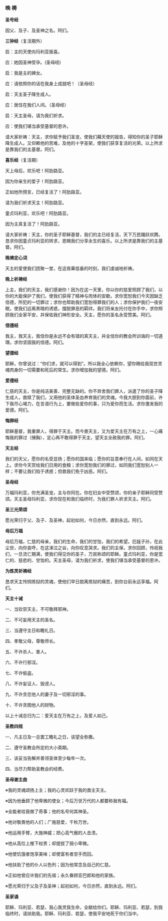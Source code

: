 ### **晚 祷**

**圣号经**

因父、及子、及圣神之名。阿们。

**三钟经**（复活期外）

启：主的天使向玛利亚报喜。

应：她因圣神受孕。(圣母经)

启：我是主的婢女。

应：请依照你的话在我身上成就吧！（圣母经）

启：天主圣子降生成人。

应：居住在我们人间。（圣母经）

启：天主圣母，请为我们祈求。

应：使我们堪当承受基督的恩许。

请大家祈祷：天主，求你赋予我们圣宠，使我们藉天使的报告，得知你的圣子耶稣降生成人。又仰赖他的苦难，及他的十字圣架，使我们获享复活的光荣。以上所求是靠我们的主基督。阿们。

**喜乐经**（复活期）

天上母后，欢乐吧！阿肋路亚。

因为你亲生的爱子！阿肋路亚。

正如他所预言，已经复活了！阿肋路亚。

请为我们祈求天主！阿肋路亚。

童贞玛利亚，欢乐吧！阿肋路亚。

因为主真复活了！阿肋路亚。

请大家祈祷：天主，你的圣子耶稣基督，我们的主已经复活，天下万民踊跃欢腾。恳求你因童贞玛利亚的转求，恩赐我们分享永生的喜乐。以上所求是靠我们的主基督。阿们。

**晚祷定心词**

天主的爱使我们团聚一堂，在这夜幕低垂的时刻，我们虔诚地祈祷。

**晚上祈祷经**

上主，我们的天主，我们感谢你！因为在这一天里，你以你的慈爱照顾了我们，以你的大能保护了我们，使我们获得了精神与肉体的安歇。求你宽恕我们今天因缺乏信德，所犯的一切罪过；求你也帮助我们宽恕得罪我们的人；求你保护我们一夜安眠，使我们远离黑暗的诱惑，摆脱罪恶的羁绊。我们将亲友托付在你手中，求你照顾我们全家平安，并保佑我们神形安全。天主，愿你的圣名永受赞美。阿们。

**信德经**

我主，我天主，我信你是永远不会有错的真天主，并全信你的教会所训诲的一切道理。求你坚固我的信德。阿们。

**望德经**

耶稣，你曾说过：“你们求，就可以得到”。所以我全心依赖你，望你赐给我现世灵魂肉身的一切需要和死后的常生。求你增加我的望德。阿们。

**爱德经**

仁慈的天主，你是纯洁美善、完整无缺的。你不弃舍我们罪人，派遣了你的圣子降生成人，救赎了我们，又用他的圣体圣血养育我们的灵魂。今我大胆到你面前，许下我尽心竭力，在言语行为上，要做些爱你的事，只为爱你而生活。求你激发我的爱德。阿们。

**悔罪经**

耶稣基督，我重罪人，得罪于天主。而今畏天主，又为爱天主在万有之上，一心痛悔我的罪过（捶胸），定心再不敢得罪于天主，望天主全赦我的罪。阿们。

**天主经**

我们的天父，愿你的名受显扬；愿你的国来临；愿你的旨意奉行在人间，如同在天上。求你今天赏给我们日用的食粮；求你宽恕我们的罪过，如同我们宽恕别人一样；不要让我们陷于诱惑；但救我们免于凶恶。阿们。

**圣母经**

万福玛利亚，你充满圣宠，主与你同在。你在妇女中受赞颂，你的亲子耶稣同受赞颂。天主圣母玛利亚，求你现在和我们临终时，为我们罪人祈求天主。阿们。

**圣三光荣颂**

愿光荣归于父、及子、及圣神，起初如何，今日亦然，直到永远。阿们。

**母后万福**

母后万福，仁慈的母亲，我们的生命，我们的甘饴，我们的希望。厄娃子孙，在此尘世，向你哀呼，在这涕泣之谷，向你叹息哭求。我们的主保，求你回顾，怜视我们，一旦流亡期满，使我们得见你的圣子，万民称颂的耶稣。童贞玛利亚，你是宽仁的、慈悲的、甘饴的。天主圣母，请为我们祈求，使我们堪当承受基督的恩许。

**为炼灵祈祷经**

恳求天主怜悯炼狱的灵魂，使他们早日脱离炼狱的痛苦，到你台前永远享福。阿们。

**天主十诫**

一、当钦崇天主，不可敬拜邪神。

二、不可妄用天主的圣名。

三、当遵守主日和瞻礼日。

四、孝敬父母，尊敬师长。

五、不许杀人、害人。

六、不许行邪淫。

七、不许偷盗。

八、不许妄证人、毁谤人。

九、不许贪恋他人的妻子及一切邪淫的事。

十、不许贪图他人的财物。

以上十诫总归为二：爱天主在万有之上，及爱人如己。

**圣教四规**

一、凡主日及一总罢工瞻礼之日，该望全弥撒。

二、遵守圣教会所定的大小斋期。

三、该妥当告解并善领圣体至少每年一次。

四、当尽力帮助圣教会的经费。

**圣母谢主曲**

※我的灵魂颂扬上主；我的心灵欢跃于我的救主天主。

※因为他垂顾了他卑微的使女；今后万世万代的人都要称我有福。

※全能者给我做了奇事；他的名号何其神圣。

※他对敬畏他的人们；广施慈爱，千秋万世。

※他运用手臂，大施神威；把心高气傲的人击溃。

※他从高位上推下权贵；却提拔了弱小卑微。

※他使饥饿者饱享美味；却使富有者空手而回。

※他扶助了他的仆人以色列；因为他常念及自己的仁慈。

※正如他曾应许我们的先祖；永久眷顾亚巴郎和他的家族。

※愿光荣归于父及子及圣神；起初如何，今日亦然，直到永远。阿们。

**圣家诵**

耶稣、玛利亚、若瑟，我心我灵我生命，全献给你们。耶稣、玛利亚、若瑟，到我临终时，请扶助我。耶稣、玛利亚、若瑟，使我平安地死于你们当中。